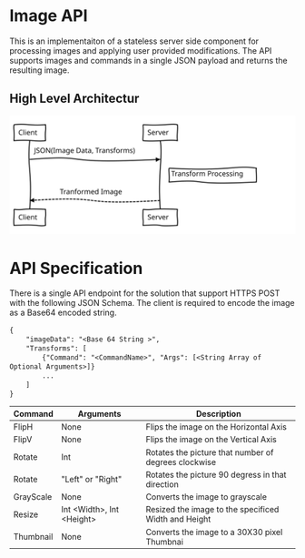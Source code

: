 # Image API

This is an implementaiton of a stateless server side component for processing images and applying user provided modifications.  The API supports images and commands in a single JSON payload and returns the resulting image.

## High Level Architectur
<img src="docs\HighLevel.svg">

# API Specification
There is a single API endpoint for the solution that support HTTPS POST with the following JSON Schema.  The client is required to encode the image as a Base64 encoded string.

```
{
    "imageData": "<Base 64 String >",
    "Transforms": [
        {"Command": "<CommandName>", "Args": [<String Array of Optional Arguments>]}
        ...
    ]
}
```

| Command   | Arguments                   | Description                                          |
|-----------|-----------------------------|------------------------------------------------------|
| FlipH     | None                        | Flips the image on the Horizontal Axis               |
| FlipV     | None                        | Flips the image on the Vertical Axis                 |
| Rotate    | Int                         | Rotates the picture that number of degrees clockwise |
| Rotate    | "Left" or "Right"           | Rotates the picture 90 degress in that direction     |
| GrayScale | None                        | Converts the image to grayscale                      |
| Resize    | Int \<Width>, Int \<Height> | Resized the image to the specificed Width and Height |
| Thumbnail | None                        | Converts the image to a 30X30 pixel Thumbnai         |